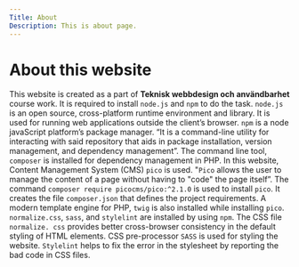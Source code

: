 ```yaml
---
Title: About
Description: This is about page.
---
```


About this website
==========================

This website is created as a part of <b>Teknisk webbdesign och användbarhet</b> course work. It is required to install `node.js` and `npm` to do the task. `node.js` is an open source, cross-platform runtime environment and library. It is used for running web applications outside the client’s browser. `npm`  is a node javaScript platform’s package manager. “It is a command-line utility for interacting with said repository that aids in package installation, version management, and dependency management”. The command line tool, `composer` is installed for dependency management in PHP. In this website, Content Management System (CMS) `pico` is used. "`Pico` allows the user to manage the content of a page without having to "code" the page itself”. The command `composer require picocms/pico:^2.1.0` is used to install `pico`. It creates the file `composer.json` that defines the project requirements. A modern template engine for PHP, `twig` is also installed while installing `pico`. `normalize.css`, `sass`, and `stylelint` are installed by using `npm`. The CSS file `normalize. css` provides better cross-browser consistency in the default styling of HTML elements. CSS pre-processor `SASS` is used for styling the website. `Stylelint` helps to fix the error in the stylesheet by reporting the bad code in CSS files.

